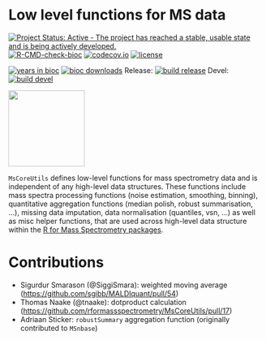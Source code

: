 # Low level functions for MS data

[![Project Status: Active - The project has reached a stable, usable state and is being actively developed.](http://www.repostatus.org/badges/latest/active.svg)](http://www.repostatus.org/#active)
[![R-CMD-check-bioc](https://github.com/RforMassSpectrometry/MsCoreUtils/workflows/R-CMD-check-bioc/badge.svg)](https://github.com/RforMassSpectrometry/MsCoreUtils/actions?query=workflow%3AR-CMD-check-bioc)
[![codecov.io](https://codecov.io/github/rformassspectrometry/MsCoreUtils/coverage.svg?branch=master)](https://codecov.io/github/rformassspectrometry/MsCoreUtils?branch=master)
[![license](https://img.shields.io/badge/license-Artistic--2.0-brightgreen.svg)](https://opensource.org/licenses/Artistic-2.0)

[![years in bioc](http://bioconductor.org/shields/years-in-bioc/MsCoreUtils.svg)](https://bioconductor.org/packages/release/bioc/html/MsCoreUtils.html)
[![bioc downloads](http://bioconductor.org/shields/downloads/MsCoreUtils.svg)](https://bioconductor.org/packages/stats/bioc/MsCoreUtils/)
Release: [![build release](http://bioconductor.org/shields/build/release/bioc/MsCoreUtils.svg)](https://bioconductor.org/checkResults/release/bioc-LATEST/MsCoreUtils/)
Devel: [![build devel](http://bioconductor.org/shields/build/devel/bioc/MsCoreUtils.svg)](https://bioconductor.org/checkResults/devel/bioc-LATEST/MsCoreUtils/)

<img
src="https://raw.githubusercontent.com/rformassspectrometry/stickers/master/MsCoreUtils/MsCoreUtils.png"
height="150">

`MsCoreUtils` defines low-level functions for mass spectrometry data and is
independent of any high-level data structures.
These functions include mass spectra processing functions
(noise estimation, smoothing, binning),
quantitative aggregation functions (median polish, robust summarisation, ...),
missing data imputation, data normalisation (quantiles, vsn, ...)
as well as misc helper functions, that are used across high-level
data structure within the
[R for Mass Spectrometry packages](https://www.rformassspectrometry.org/pkgs/).

# Contributions

- Sigurdur Smarason (@SiggiSmara): weighted moving average (https://github.com/sgibb/MALDIquant/pull/54)
- Thomas Naake (@tnaake): dotproduct calculation (https://github.com/rformassspectrometry/MsCoreUtils/pull/17)
- Adriaan Sticker: `robustSummary` aggregation function (originally contributed to `MSnbase`)
